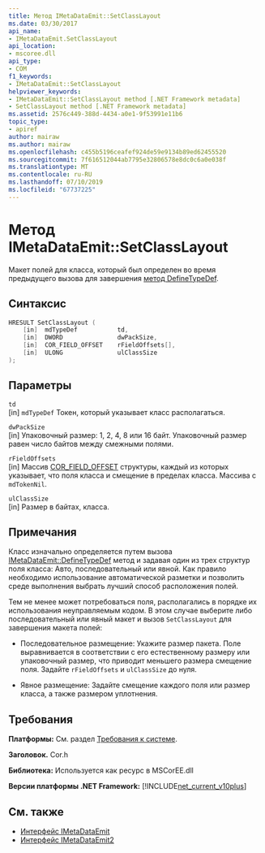 ```yaml
---
title: Метод IMetaDataEmit::SetClassLayout
ms.date: 03/30/2017
api_name:
- IMetaDataEmit.SetClassLayout
api_location:
- mscoree.dll
api_type:
- COM
f1_keywords:
- IMetaDataEmit::SetClassLayout
helpviewer_keywords:
- IMetaDataEmit::SetClassLayout method [.NET Framework metadata]
- SetClassLayout method [.NET Framework metadata]
ms.assetid: 2576c449-388d-4434-a0e1-9f53991e11b6
topic_type:
- apiref
author: mairaw
ms.author: mairaw
ms.openlocfilehash: c455b5196ceafef924de59e9134b89ed62455520
ms.sourcegitcommit: 7f616512044ab7795e32806578e8dc0c6a0e038f
ms.translationtype: MT
ms.contentlocale: ru-RU
ms.lasthandoff: 07/10/2019
ms.locfileid: "67737225"
---
```

# <a name="imetadataemitsetclasslayout-method"></a>Метод IMetaDataEmit::SetClassLayout
Макет полей для класса, который был определен во время предыдущего вызова для завершения [метод DefineTypeDef](../../../../docs/framework/unmanaged-api/metadata/imetadataemit-definetypedef-method.md).  
  
## <a name="syntax"></a>Синтаксис  
  
```cpp  
HRESULT SetClassLayout (  
    [in]  mdTypeDef           td,   
    [in]  DWORD               dwPackSize,   
    [in]  COR_FIELD_OFFSET    rFieldOffsets[],   
    [in]  ULONG               ulClassSize   
);  
```  
  
## <a name="parameters"></a>Параметры  
 `td`  
 [in] `mdTypeDef` Токен, который указывает класс располагаться.  
  
 `dwPackSize`  
 [in] Упаковочный размер: 1, 2, 4, 8 или 16 байт. Упаковочный размер равен число байтов между смежными полями.  
  
 `rFieldOffsets`  
 [in] Массив [COR_FIELD_OFFSET](../../../../docs/framework/unmanaged-api/metadata/cor-field-offset-structure.md) структуры, каждый из которых указывает, что поля класса и смещение в пределах класса. Массива с `mdTokenNil`.  
  
 `ulClassSize`  
 [in] Размер в байтах, класса.  
  
## <a name="remarks"></a>Примечания  
 Класс изначально определяется путем вызова [IMetaDataEmit::DefineTypeDef](../../../../docs/framework/unmanaged-api/metadata/imetadataemit-definetypedef-method.md) метод и задавая один из трех структур поля класса: Авто, последовательный или явной. Как правило необходимо использование автоматической разметки и позволить среде выполнения выбрать лучший способ расположения полей.  
  
 Тем не менее может потребоваться поля, располагались в порядке их использования неуправляемым кодом. В этом случае выберите либо последовательный или явный макет и вызов `SetClassLayout` для завершения макета полей:  
  
- Последовательное размещение: Укажите размер пакета. Поле выравнивается в соответствии с его естественному размеру или упаковочный размер, что приводит меньшего размера смещение поля. Задайте `rFieldOffsets` и `ulClassSize` до нуля.  
  
- Явное размещение: Задайте смещение каждого поля или размер класса, а также размером уплотнения.  
  
## <a name="requirements"></a>Требования  
 **Платформы:** См. раздел [Требования к системе](../../../../docs/framework/get-started/system-requirements.md).  
  
 **Заголовок.** Cor.h  
  
 **Библиотека:** Используется как ресурс в MSCorEE.dll  
  
 **Версии платформы .NET Framework:** [!INCLUDE[net_current_v10plus](../../../../includes/net-current-v10plus-md.md)]  
  
## <a name="see-also"></a>См. также

- [Интерфейс IMetaDataEmit](../../../../docs/framework/unmanaged-api/metadata/imetadataemit-interface.md)
- [Интерфейс IMetaDataEmit2](../../../../docs/framework/unmanaged-api/metadata/imetadataemit2-interface.md)
